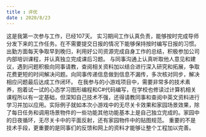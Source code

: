 ```yaml
---
title : 评优
date : 2020/8/23
---
```


这是我第一次参与工作，已经107天。
实习期间工作认真负责，能够按时完成导师分发下来的工作任务。在不需要提交日报的情况下能够保持按时编写日报的习惯。出勤方面每天争取早到晚归，利用好公司资源完成自身工作的总结，积极参加公司内部培训课程，并认真独立完成课后习题。
与同事沟通上认真听取他人意见和建议，遇到问题积极向同事请教，查阅相关资料加以结合进行深入研究和拓展，争取花费更短的时间解决问题。向同事传递信息做到信息不漏传，多次核对同步，解决相应问题最后达成工作闭环。
在我参与的小游戏项目中，需要非常多的技术素养，抱着试一试的心态学习图形编程和C#代码编写，在学校也修读过计算机相关课程所以有一定基础，但深知自己技术不强，还得请教同事和查阅中英文资料进行学习并加以应用。实际例子就如本次小游戏中的无尽关卡效果和家园场景效果，除了每日任务和调用场景物件的一些功能其他功能基本上是自己独立完成的。家园中的日夜循环，无尽关卡中的平面反射，还有家园物件中的贴图规范。
重要的不是技术手段，更重要的是同事们的反馈和网上的资料才能够让整个工程加以完善。